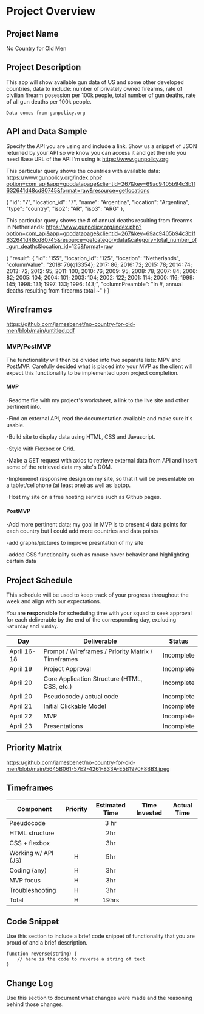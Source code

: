 # Project Overview

## Project Name
No Country for Old Men

## Project Description

This app will show available gun data of US and some other developed countries, data to include: 
    number of privately owned firearms, 
    rate of civilian firearm posession per 100k people, 
    total number of gun deaths, 
    rate of all gun deaths per 100k people.
    
    Data comes from gunpolicy.org


## API and Data Sample

Specify the API you are using and include a link. Show us a snippet of JSON returned by your API so we know you can access it and get the info you need
Base URL of the API I'm using is https://www.gunpolicy.org

This particular query shows the countries with available data:
https://www.gunpolicy.org/index.php?option=com_api&app=gpodatapage&clientid=267&key=69ac9405b94c3b1f632641d48cd80745&format=raw&resource=getlocations

{
            "id": "7",
            "location_id": "7",
            "name": "Argentina",
            "location": "Argentina",
            "type": "country",
            "iso2": "AR",
            "iso3": "ARG"
        },
	
This particular query shows the # of annual deaths resulting from firearms in Netherlands:
https://www.gunpolicy.org/index.php?option=com_api&app=gpodatapage&clientid=267&key=69ac9405b94c3b1f632641d48cd80745&resource=getcategorydata&category=total_number_of_gun_deaths&location_id=125&format=raw

{
    "result": {
        "id": "155",
        "location_id": "125",
        "location": "Netherlands",
        "columnValue": "2018: 76{q13354}; 2017: 86; 2016: 72; 2015: 78; 2014: 74; 2013: 72; 2012: 95; 2011: 100; 2010: 76; 2009: 95; 2008: 78; 2007: 84; 2006: 82; 2005: 104; 2004: 101; 2003: 104; 2002: 122; 2001: 114; 2000: 116; 1999: 145; 1998: 131; 1997: 133; 1996: 143;",
        "columnPreamble": "In #, annual deaths resulting from firearms total ~"
    }
}


## Wireframes

https://github.com/jamesbenet/no-country-for-old-men/blob/main/untitled.pdf

### MVP/PostMVP

The functionality will then be divided into two separate lists: MPV and PostMVP.  Carefully decided what is placed into your MVP as the client will expect this functionality to be implemented upon project completion.  

#### MVP 

-Readme file with my project's worksheet, a link to the live site and other pertinent info.

-Find an external API, read the documentation available and make sure it's usable.

-Build site to display data using HTML, CSS and Javascript.

-Style with Flexbox or Grid.

-Make a GET request with axios to retrieve external data from API and insert some of the retrieved data my site's DOM.

-Implemenet responsive design on my site, so that it will be presentable on a tablet/cellphone (at least one) as well as laptop.

-Host my site on a free hosting service such as Github pages.

#### PostMVP  
-Add more pertinent data; my goal in MVP is to present 4 data points for each country but I could add more countries and data points

-add graphs/pictures to improve presntation of my site

-added CSS functionality such as mouse hover behavior and highlighting certain data


## Project Schedule

This schedule will be used to keep track of your progress throughout the week and align with our expectations.  

You are **responsible** for scheduling time with your squad to seek approval for each deliverable by the end of the corresponding day, excluding `Saturday` and `Sunday`.

|  Day | Deliverable | Status
|---|---| ---|
|April 16-18| Prompt / Wireframes / Priority Matrix / Timeframes | Incomplete
|April 19| Project Approval | Incomplete
|April 20| Core Application Structure (HTML, CSS, etc.) | Incomplete
|April 20| Pseudocode / actual code | Incomplete
|April 21| Initial Clickable Model  | Incomplete
|April 22| MVP | Incomplete
|April 23| Presentations | Incomplete

## Priority Matrix

https://github.com/jamesbenet/no-country-for-old-men/blob/main/5645B061-57E2-4261-833A-E5B1970F8BB3.jpeg

## Timeframes

| Component | Priority | Estimated Time | Time Invested | Actual Time |
| --- | :---: |  :---: | :---: | :---: |
|Pseudocode |   | 3 hr |     |    |
|HTML structure |   | 2hr |     |    |
|CSS + flexbox |   | 3hr |     |    |
|Working w/ API (JS) | H  | 5hr |     |    |
|Coding (any) |  H | 3hr |     |    |
|MVP focus |  H | 3hr |     |    |
|Troubleshooting |  H | 3hr |     |    |
| Total | H | 19hrs|  |  |
## Code Snippet

Use this section to include a brief code snippet of functionality that you are proud of and a brief description.  

```
function reverse(string) {
	// here is the code to reverse a string of text
}
```

## Change Log
 Use this section to document what changes were made and the reasoning behind those changes.  
